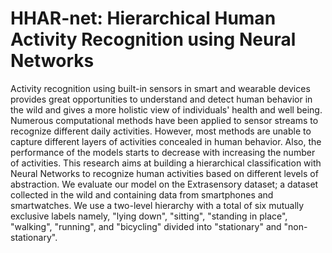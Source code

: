 HHAR-net: Hierarchical Human Activity Recognition using Neural Networks
=======================================================================

Activity recognition using built-in sensors in smart and wearable devices provides great opportunities to understand and detect human behavior in the wild and gives a more holistic view of individuals' health and well being. Numerous computational methods have been applied to sensor streams to recognize different daily activities. However, most methods are unable to capture different layers of activities concealed in human behavior. Also, the performance of the models starts to decrease with increasing the number of activities. This research aims at building a hierarchical classification with Neural Networks to recognize human activities based on different levels of abstraction. We evaluate our model on the Extrasensory dataset; a dataset collected in the wild and containing data from smartphones and smartwatches. We use a two-level hierarchy with a total of six mutually exclusive labels namely, "lying down", "sitting", "standing in place", "walking", "running", and "bicycling" divided into "stationary" and "non-stationary". 
